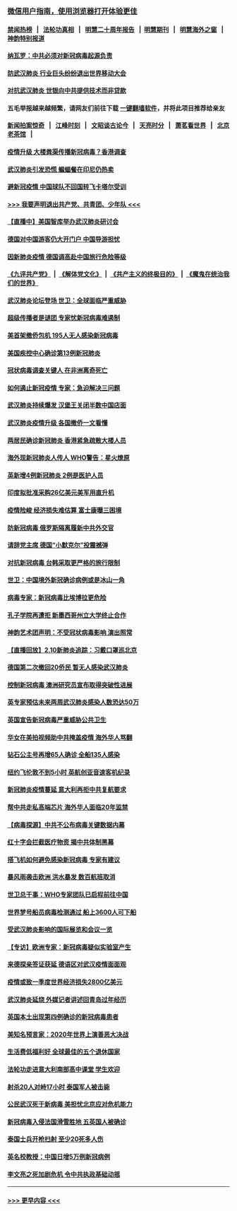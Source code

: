### [微信用户指南，使用浏览器打开体验更佳](https://github.com/gfw-breaker/banned-news1/blob/master/indexes/wechat-guide.md?t=0)
#### [禁闻热榜](热点新闻.md?t=0)  &nbsp;&nbsp;|&nbsp;&nbsp; [法轮功真相](https://github.com/gfw-breaker/truth/blob/master/README.md?t=0) &nbsp;&nbsp;|&nbsp;&nbsp; [明慧二十周年报告](https://github.com/gfw-breaker/mh-reports/blob/master/README.md?t=0) &nbsp;&nbsp;|&nbsp;&nbsp;[明慧期刊](https://github.com/gfw-breaker/mh-qikan) &nbsp;&nbsp;|&nbsp;&nbsp; [明慧海外之窗](https://github.com/gfw-breaker/mh-news/blob/master/README.md?t=0) &nbsp;&nbsp;|&nbsp;&nbsp; [神韵特别报道](https://github.com/gfw-breaker/mh-news/blob/master/shenyun.md?t=0)
#### [纳瓦罗：中共必须对新冠病毒起源负责](../pages/nsc418/n11861810.md?t=02120455) 
#### [防武汉肺炎 行业巨头纷纷退出世界移动大会](../pages/nsc418/n11861795.md?t=02120455) 
#### [对抗武汉肺炎 世银向中共提供技术而非贷款](../pages/nsc418/n11861652.md?t=02120455) 
#### 五毛举报越来越频繁，请网友们前往下载 [一键翻墙软件](https://github.com/gfw-breaker/ssr-accounts)，并将此项目推荐给亲友
#### [新闻拍案惊奇](https://github.com/gfw-breaker/banned-news1/blob/master/pages/link4.md) &nbsp;&nbsp;|&nbsp;&nbsp; [江峰时刻](https://github.com/gfw-breaker/banned-news1/blob/master/pages/link4.md) &nbsp;&nbsp;|&nbsp;&nbsp; [文昭谈古论今](https://github.com/gfw-breaker/banned-news1/blob/master/pages/link4.md) &nbsp;&nbsp;|&nbsp;&nbsp; [天亮时分](https://github.com/gfw-breaker/banned-news1/blob/master/pages/link4.md) &nbsp;&nbsp;|&nbsp;&nbsp; [萧茗看世界](https://github.com/gfw-breaker/banned-news1/blob/master/pages/link4.md) &nbsp;&nbsp;|&nbsp;&nbsp; [北京老茶馆](https://github.com/gfw-breaker/banned-news1/blob/master/pages/link4.md) &nbsp;&nbsp;|&nbsp;&nbsp; 
#### [疫情升级 大楼粪渠传播新冠病毒？香港调查](../pages/nsc418/n11861556.md?t=02120455) 
#### [武汉肺炎引发恐慌 蝙蝠餐在印尼仍热卖](../pages/nsc418/n11861352.md?t=02120455) 
#### [避新冠疫情 中国球队不回国转飞卡塔尔受训](../pages/nsc418/n11861447.md?t=02120455) 
#### [>>> 我要声明退出共产党、共青团、少年队 <<<](https://github.com/begood0513/goodnews/blob/master/quit/letter.md) 
#### [【直播中】美国智库举办武汉肺炎研讨会](../pages/nsc418/n11859838.md?t=02120455) 
#### [德国对中国游客仍大开门户 中国导游担忧](../pages/nsc418/n11861144.md?t=02120455) 
#### [因新肺炎疫情 德国调高赴中国旅行危险等级](../pages/nsc418/n11861064.md?t=02120455) 
#### [《九评共产党》](https://github.com/begood0513/9ping.md/blob/master/README.md) &nbsp;|&nbsp; [《解体党文化》](../../../../jtdwh.md/blob/master/README.md)  &nbsp;|&nbsp; [《共产主义的终极目的》](../../../../gczydzjmd.md/blob/master/README.md) &nbsp;|&nbsp; [《魔鬼在统治我们的世界》](../../../../mgztzwmdsj.md/blob/master/README.md) 
#### [武汉肺炎论坛登场 世卫：全球面临严重威胁](../pages/nsc418/n11860999.md?t=02120455) 
#### [超级传播者是谜团 专家忧新冠病毒难遏制](../pages/nsc418/n11859686.md?t=02120455) 
#### [美首架撤侨包机 195人无人感染新冠病毒](../pages/nsc418/n11859908.md?t=02120455) 
#### [美国疾控中心确诊第13例新冠肺炎](../pages/nsc418/n11859966.md?t=02120455) 
#### [冠状病毒调查关键人 在非洲离奇死亡](../pages/nsc418/n11859798.md?t=02120455) 
#### [如何遏止新冠疫情 专家：急迫解决三问题](../pages/nsc418/n11859685.md?t=02120455) 
#### [武汉肺炎持续爆发 汉堡王关闭半数中国店面](../pages/nsc418/n11859365.md?t=02120455) 
#### [武汉肺炎疫情升级 各国撤侨一文看懂](../pages/nsc418/n11859313.md?t=02120455) 
#### [两居民确诊新冠肺炎 香港紧急疏散大楼人员](../pages/nsc418/n11859332.md?t=02120455) 
#### [海外现新冠肺炎人传人 WHO警告：星火燎原](../pages/nsc418/n11859252.md?t=02120455) 
#### [英新增4例新冠肺炎 2例是医护人员](../pages/nsc418/n11856625.md?t=02120455) 
#### [印度拟批准采购26亿美元美军用直升机](../pages/nsc418/n11859143.md?t=02120455) 
#### [疫情险峻 经济损失难估算 富士康曝三困境](../pages/nsc418/n11859120.md?t=02120455) 
#### [防新冠病毒 俄罗斯隔离履新中共外交官](../pages/nsc418/n11859079.md?t=02120455) 
#### [请辞党主席 德国“小默克尔”投震撼弹](../pages/nsc418/n11858583.md?t=02120455) 
#### [对抗新冠病毒 台韩采取更严格的旅行限制](../pages/nsc418/n11858936.md?t=02120455) 
#### [世卫：中国境外新冠确诊病例或是冰山一角](../pages/nsc418/n11858781.md?t=02120455) 
#### [病毒专家：新冠病毒比埃博拉更危险](../pages/nsc418/n11858572.md?t=02120455) 
#### [孔子学院再遭拒 新墨西哥州立大学终止合作](../pages/nsc418/n11858661.md?t=02120455) 
#### [神韵艺术团声明：不受冠状病毒影响 演出照常](../pages/nsc418/n11858801.md?t=02120455) 
#### [【直播回放】2.10新肺炎追踪：习戴口罩巡北京](../pages/nsc418/n11858548.md?t=02120455) 
#### [德国第二次撤回20侨民 暂无人感染武汉肺炎](../pages/nsc418/n11858633.md?t=02120455) 
#### [控制新冠病毒 澳洲研究员宣布取得突破性进展](../pages/nsc418/n11858505.md?t=02120455) 
#### [英专家预估未来两周武汉肺炎感染人数恐达50万](../pages/nsc418/n11857886.md?t=02120455) 
#### [英国宣告新冠病毒严重威胁公共卫生](../pages/nsc418/n11858285.md?t=02120455) 
#### [华女在美拍视频助中共掩盖疫情 海外华人骂翻](../pages/nsc418/n11857407.md?t=02120455) 
#### [钻石公主号再增65人确诊 全船135人感染](../pages/nsc418/n11857366.md?t=02120455) 
#### [纽约飞伦敦不到5小时 英航创亚音速客机纪录](../pages/nsc418/n11857405.md?t=02120455) 
#### [新冠肺炎疫情蔓延 意大利再拒中共复航要求](../pages/nsc418/n11857200.md?t=02120455) 
#### [帮中共走私高端芯片 海外华人面临20年监禁](../pages/nsc418/n11855016.md?t=02120455) 
#### [【病毒探源】中共不公布病毒关键数据内幕](../pages/nsc418/n11856584.md?t=02120455) 
#### [红十字会拦截医疗物资 揭中共体制黑幕](../pages/nsc418/n11856750.md?t=02120455) 
#### [搭飞机如何避免感染新冠病毒 专家有建议](../pages/nsc418/n11853427.md?t=02120455) 
#### [暴风雨袭击欧洲 洪水暴发 数百航班取消](../pages/nsc418/n11856453.md?t=02120455) 
#### [世卫总干事：WHO专家团队已启程前往中国](../pages/nsc418/n11856612.md?t=02120455) 
#### [世界梦号船员病毒检测通过 船上3600人可下船](../pages/nsc418/n11856520.md?t=02120455) 
#### [受武汉肺炎影响的国际展览和会议一览](../pages/nsc418/n11856420.md?t=02120455) 
#### [【专访】欧洲专家：新冠病毒疑似实验室产生](../pages/nsc418/n11856378.md?t=02120455) 
#### [来德探亲签证获延 德语区对武汉疫情面面观](../pages/nsc418/n11856283.md?t=02120455) 
#### [疫情或致一季度世界经济损失2800亿美元](../pages/nsc418/n11855639.md?t=02120455) 
#### [武汉肺炎延烧 外媒记者讲述回青岛过年经历](../pages/nsc418/n11856159.md?t=02120455) 
#### [英国本土出现第四例确诊的新冠病毒患者](../pages/nsc418/n11855930.md?t=02120455) 
#### [美知名预言家：2020年世界上演善恶大决战](../pages/nsc418/n11855418.md?t=02120455) 
#### [生活费低福利好 全球最佳的五个退休国家](../pages/nsc418/n11848347.md?t=02120455) 
#### [法轮功走进意大利南部高中课堂 学生欢迎](../pages/nsc418/n11853859.md?t=02120455) 
#### [射杀20人对峙17小时 泰国军人被击毙](../pages/nsc418/n11854869.md?t=02120455) 
#### [公民武汉死于新病毒 美担忧北京应对危机能力](../pages/nsc418/n11854331.md?t=02120455) 
#### [新冠病毒入侵法国滑雪胜地 五英国人被确诊](../pages/nsc418/n11854307.md?t=02120455) 
#### [泰国士兵开枪扫射 至少20死多人伤](../pages/nsc418/n11854276.md?t=02120455) 
#### [英名校教授：中国日增5万例新冠病例](../pages/nsc418/n11854174.md?t=02120455) 
#### [李文亮之死加剧危机 令中共执政基础动摇](../pages/nsc418/n11854003.md?t=02120455) 

----
#### [ >>> 更早内容 <<< ](../indexes/nsc418-earlier.md)
